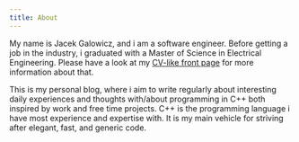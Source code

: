 ```yaml
---
title: About
---
```


My name is Jacek Galowicz, and i am a software engineer.
Before getting a job in the industry, i graduated with a Master of Science in Electrical Engineering.
Please have a look at my [CV-like front page](http://galowicz.de) for more information about that.

This is my personal blog, where i aim to write regularly about interesting daily experiences and thoughts with/about programming in C++ both inspired by work and free time projects.
C++ is the programming language i have most experience and expertise with.
It is my main vehicle for striving after elegant, fast, and generic code.


